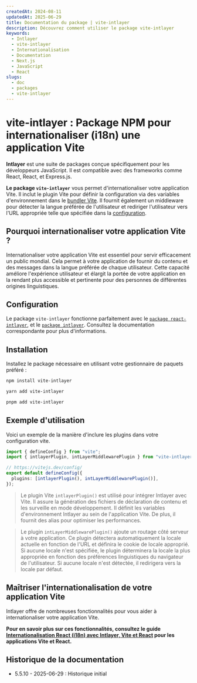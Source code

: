 ```yaml
---
createdAt: 2024-08-11
updatedAt: 2025-06-29
title: Documentation du package | vite-intlayer
description: Découvrez comment utiliser le package vite-intlayer
keywords:
  - Intlayer
  - vite-intlayer
  - Internationalisation
  - Documentation
  - Next.js
  - JavaScript
  - React
slugs:
  - doc
  - packages
  - vite-intlayer
---
```


# vite-intlayer : Package NPM pour internationaliser (i18n) une application Vite

**Intlayer** est une suite de packages conçue spécifiquement pour les développeurs JavaScript. Il est compatible avec des frameworks comme React, React, et Express.js.

**Le package `vite-intlayer`** vous permet d'internationaliser votre application Vite. Il inclut le plugin Vite pour définir la configuration via des variables d'environnement dans le [bundler Vite](https://vitejs.dev/guide/why.html#why-bundle-for-production). Il fournit également un middleware pour détecter la langue préférée de l'utilisateur et rediriger l'utilisateur vers l'URL appropriée telle que spécifiée dans la [configuration](https://github.com/aymericzip/intlayer/blob/main/docs/docs/fr/configuration.md).

## Pourquoi internationaliser votre application Vite ?

Internationaliser votre application Vite est essentiel pour servir efficacement un public mondial. Cela permet à votre application de fournir du contenu et des messages dans la langue préférée de chaque utilisateur. Cette capacité améliore l'expérience utilisateur et élargit la portée de votre application en la rendant plus accessible et pertinente pour des personnes de différentes origines linguistiques.

## Configuration

Le package `vite-intlayer` fonctionne parfaitement avec le [`package react-intlayer`](https://github.com/aymericzip/intlayer/blob/main/docs/docs/fr/packages/react-intlayer/index.md), et le [`package intlayer`](https://github.com/aymericzip/intlayer/blob/main/docs/docs/fr/packages/intlayer/index.md). Consultez la documentation correspondante pour plus d'informations.

## Installation

Installez le package nécessaire en utilisant votre gestionnaire de paquets préféré :

```bash packageManager="npm"
npm install vite-intlayer
```

```bash packageManager="yarn"
yarn add vite-intlayer
```

```bash packageManager="pnpm"
pnpm add vite-intlayer
```

## Exemple d'utilisation

Voici un exemple de la manière d'inclure les plugins dans votre configuration vite.

```typescript fileName="vite.config.ts"
import { defineConfig } from "vite";
import { intlayerPlugin, intLayerMiddlewarePlugin } from "vite-intlayer";

// https://vitejs.dev/config/
export default defineConfig({
  plugins: [intlayerPlugin(), intLayerMiddlewarePlugin()],
});
```

> Le plugin Vite `intlayerPlugin()` est utilisé pour intégrer Intlayer avec Vite. Il assure la génération des fichiers de déclaration de contenu et les surveille en mode développement. Il définit les variables d'environnement Intlayer au sein de l'application Vite. De plus, il fournit des alias pour optimiser les performances.

> Le plugin `intLayerMiddlewarePlugin()` ajoute un routage côté serveur à votre application. Ce plugin détectera automatiquement la locale actuelle en fonction de l'URL et définira le cookie de locale approprié. Si aucune locale n'est spécifiée, le plugin déterminera la locale la plus appropriée en fonction des préférences linguistiques du navigateur de l'utilisateur. Si aucune locale n'est détectée, il redirigera vers la locale par défaut.

## Maîtriser l'internationalisation de votre application Vite

Intlayer offre de nombreuses fonctionnalités pour vous aider à internationaliser votre application Vite.

**Pour en savoir plus sur ces fonctionnalités, consultez le guide [Internationalisation React (i18n) avec Intlayer, Vite et React](https://github.com/aymericzip/intlayer/blob/main/docs/docs/fr/intlayer_with_vite+react.md) pour les applications Vite et React.**

## Historique de la documentation

- 5.5.10 - 2025-06-29 : Historique initial
